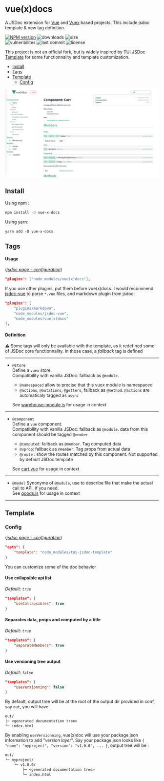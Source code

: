 # vue(x)docs

A JSDoc extension for [Vue](https://vuejs.org/v2/guide/) and [Vuex](https://vuex.vuejs.org/) based projects. This include jsdoc template & new tag definition.  

[![NPM version](https://img.shields.io/npm/v/vue-x-docs.svg)](https://www.npmjs.com/package/vue-x-docs)
![downloads](https://img.shields.io/npm/dm/vue-x-docs.svg)
![size](https://img.shields.io/bundlephobia/min/vue-x-docs.svg)  
![vulneribilites](https://img.shields.io/snyk/vulnerabilities/npm/vue-x-docs.svg)
![last commit](https://img.shields.io/github/last-commit/Delni/vue-x-docs.svg)
![license](https://img.shields.io/github/license/Delni/vue-x-docs.svg)

This project is not an official fork, but is widely inspired by [TUI JSDoc Template](https://github.com/nhn/tui.jsdoc-template) for some functionnality and template customization.

- [Install](#install)
- [Tags](#tags)
- [Template](#template)
	- [Config](#config)

![vue(x)docs Preview](https://github.com/Delni/vue-x-docs/raw/master/demo/vue_x_docs.png)

## Install
Using npm :
```bash
npm install -D vue-x-docs
```
Using yarn:
```shell
yarn add -D vue-x-docs
```

## Tags

#### Usage
([*jsdoc page - configuration*](http://usejsdoc.org/about-configuring-jsdoc.html#incorporating-command-line-options-into-the-configuration-file))

```JSON
"plugins": ["node_modules/vue(x)docs"],
```
If you use other plugins, put them before vue(x)docs. I would recommend [jsdoc-vue](https://www.npmjs.com/package/jsdoc-vue) to parse `*.vue` files, and markdown plugin from jsdoc:
```JSON
"plugins": [
	"plugins/markdown",
	"node_modules/jsdoc-vue",
	"node_modules/vue(x)docs"
],
```

#### Definition

:warning: Some tags will only be available with the template, as it redefined some of JSDoc core functionnality. In those case, a _fallback_ tag is defined

---
* `@store`  
	Define a `vuex` store.  
	Compatibility with vanilla JSDoc: fallback as `@module`.

	* `@namespaced` allow to precise that this vuex module is namespaced
	* `@actions`, `@mutations`, `@getters`, fallback as `@method`. `@actions` are automaticaly tagged as `async`

	See [warehouse-module.js](https://github.com/Delni/vue-x-docs/blob/master/demo/src/warehouse-module.js) for usage in context
---
* `@component`  
	Define a `vue` component.  
	Compatibility with vanilla JSDoc: fallback as `@module`.
	data from this component should be tagged `@member`

	* `@computed`: fallback as `@member`. Tag computed data
	* `@vprop`: fallback as `@member`. Tag props from actual data
	* `@route` : show the routes matched by this component. Not supported by default JSDoc template

	See [cart.vue](https://github.com/Delni/vue-x-docs/blob/master/demo/src/cart.vue) for usage in context
---
* `@model`
	Synonyme of `@module`, use to describe file that make the actual call to API, if you need.  
	See [goods.js](https://github.com/Delni/vue-x-docs/blob/master/demo/src/goods.js) for usage in context
---
## Template

### Config
([*jsdoc page - configuration*](http://usejsdoc.org/about-configuring-jsdoc.html#incorporating-command-line-options-into-the-configuration-file))

```JSON
"opts": {
    "template": "node_modules/tui-jsdoc-template"
}
```

You can customize some of the doc behavior

#### Use collapsible api list

*Default: `true`*
```JSON
"templates": {
    "useCollapsibles": true
}
```

#### Separates data, props and computed by a title
*Default: `true`*
```JSON
"templates": {
    "separateMembers": true
}
```

#### Use versioning tree output
*Default: `false`*  
```JSON
"templates": {
    "useVersionning": false
}
```
By default, output tree will be at the root of the output dir provided in conf, say `out`, you will have
```
out/
├─ <generated documentation tree>
└─ index.html
```
By enabling `useVersionning`, vue(x)doc will use your package.json information to add "_version layer_".
Say your package.json looks like
`{
	"name": "myproject",
	"version": "v1.0.0",
	...
}`, output tree will be :
```
out/
└─ myproject/
 	└─ v1.0.0/
		├─ <generated documentation tree>
		└─ index.html
```

